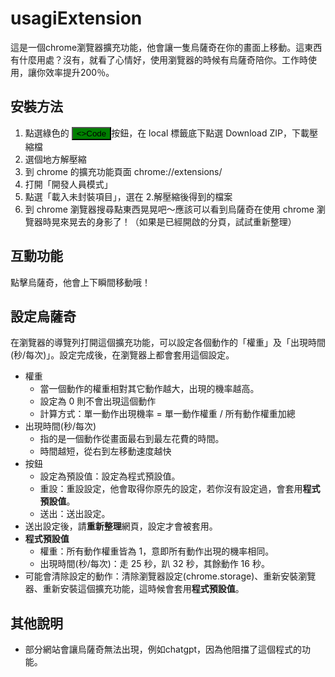 # usagiExtension

這是一個chrome瀏覽器擴充功能，他會讓一隻烏薩奇在你的畫面上移動。這東西有什麼用處？沒有，就看了心情好，使用瀏覽器的時候有烏薩奇陪你。工作時使用，讓你效率提升200％。

## 安裝方法

1. 點選綠色的 <button style="background-color: green"><>Code </button>按鈕，在 local 標籤底下點選 Download ZIP，下載壓縮檔
2. 選個地方解壓縮
3. 到 chrome 的擴充功能頁面 chrome://extensions/
4. 打開「開發人員模式」
5. 點選「載入未封裝項目」，選在 2.解壓縮後得到的檔案
6. 到 chrome 瀏覽器搜尋點東西晃晃吧～應該可以看到烏薩奇在使用 chrome 瀏覽器時晃來晃去的身影了！（如果是已經開啟的分頁，試試重新整理）

## 互動功能

點擊烏薩奇，他會上下瞬間移動哦！

## 設定烏薩奇

在瀏覽器的導覽列打開這個擴充功能，可以設定各個動作的「權重」及「出現時間(秒/每次)」。設定完成後，在瀏覽器上都會套用這個設定。

-   權重
    -   當一個動作的權重相對其它動作越大，出現的機率越高。
    -   設定為 0 則不會出現這個動作
    -   計算方式：單一動作出現機率 = 單一動作權重 / 所有動作權重加總
-   出現時間(秒/每次)
    -   指的是一個動作從畫面最右到最左花費的時間。
    -   時間越短，從右到左移動速度越快
-   按鈕
    -   設定為預設值：設定為程式預設值。
    -   重設：重設設定，他會取得你原先的設定，若你沒有設定過，會套用**程式預設值**。
    -   送出：送出設定。
-   送出設定後，請**重新整理**網頁，設定才會被套用。
-   **程式預設值**
    -   權重：所有動作權重皆為 1，意即所有動作出現的機率相同。
    -   出現時間(秒/每次)：走 25 秒，趴 32 秒，其餘動作 16 秒。
-   可能會清除設定的動作：清除瀏覽器設定(chrome.storage)、重新安裝瀏覽器、重新安裝這個擴充功能，這時候會套用**程式預設值**。

## 其他說明
- 部分網站會讓烏薩奇無法出現，例如chatgpt，因為他阻擋了這個程式的功能。
